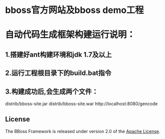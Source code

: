# bboss官方网站及bboss demo工程
 

# 自动代码生成框架构建运行说明：
## 1.搭建好ant构建环境和jdk 1.7及以上
## 2.运行工程根目录下的build.bat指令
## 3.构建成功后,会生成两个文件：

distrib/bboss-site.jar
distrib/bboss-site.war
http://localhost:8080/gencode

## License

The BBoss Framework is released under version 2.0 of the [Apache License][].

[Apache License]: http://www.apache.org/licenses/LICENSE-2.0
